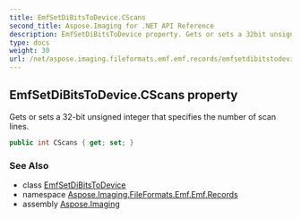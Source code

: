 ```yaml
---
title: EmfSetDiBitsToDevice.CScans
second_title: Aspose.Imaging for .NET API Reference
description: EmfSetDiBitsToDevice property. Gets or sets a 32bit unsigned integer that specifies the number of scan lines
type: docs
weight: 30
url: /net/aspose.imaging.fileformats.emf.emf.records/emfsetdibitstodevice/cscans/
---
```

## EmfSetDiBitsToDevice.CScans property

Gets or sets a 32-bit unsigned integer that specifies the number of scan lines.

```csharp
public int CScans { get; set; }
```

### See Also

* class [EmfSetDiBitsToDevice](../)
* namespace [Aspose.Imaging.FileFormats.Emf.Emf.Records](../../emfsetdibitstodevice/)
* assembly [Aspose.Imaging](../../../)


